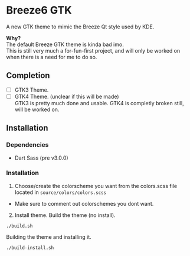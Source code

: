 # Breeze6 GTK
A new GTK theme to mimic the Breeze Qt style used by KDE.

**Why?** <br>
The default Breeze GTK theme is kinda bad imo. <br>
This is still very much a for-fun-first project, and will only be worked on when there is a need for me to do so.

## Completion
- [ ] GTK3 Theme.
- [ ] GTK4 Theme. (unclear if this will be made) <br>
GTK3 is pretty much done and usable. GTK4 is completly broken still, will be worked on.

## Installation
### Dependencies
- Dart Sass (pre v3.0.0)

### Installation
1. Choose/create the colorscheme you want from the colors.scss file located in `source/colors/colors.scss`
  - Make sure to comment out colorschemes you dont want.
  
2. Install theme.
Build the theme (no install).
```
./build.sh
```
Building the theme and installing it.
```
./build-install.sh
```
